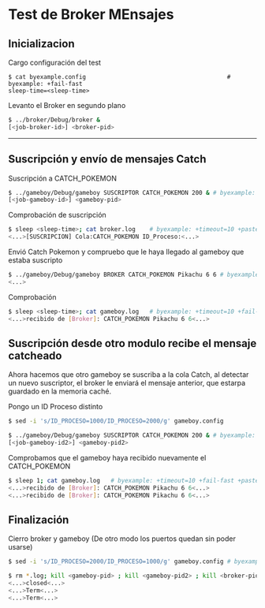 # Test de Broker MEnsajes

## Inicializacion

Cargo configuración del test

```shell
$ cat byexample.config                                        # byexample: +fail-fast
sleep-time=<sleep-time>
```

Levanto el Broker en segundo plano

```bash
$ ../broker/Debug/broker &
[<job-broker-id>] <broker-pid>
```

- - - - - - - - - - - - -

## Suscripción y envío de mensajes Catch

Suscripción a CATCH_POKEMON


```  bash
$ ../gameboy/Debug/gameboy SUSCRIPTOR CATCH_POKEMON 200 & # byexample: +timeout=100 +fail-fast +paste
[<job-gameboy-id>] <gameboy-pid>
```

Comprobación de suscripción

```bash
$ sleep <sleep-time>; cat broker.log    # byexample: +timeout=10 +paste
<...>[SUSCRIPCION] Cola:CATCH_POKEMON ID_Proceso:<...>
```

Envió Catch Pokemon y compruebo que le haya llegado al gameboy que estaba suscripto

```  bash
$ ../gameboy/Debug/gameboy BROKER CATCH_POKEMON Pikachu 6 6 # byexample: +timeout=10 +fail-fast
<...>
```

Comprobación

```bash
$ sleep <sleep-time>; cat gameboy.log   # byexample: +timeout=10 +fail-fast +paste
<...>recibido de [Broker]: CATCH_POKEMON Pikachu 6 6<...>
```

## Suscripción desde otro modulo recibe el mensaje catcheado

Ahora hacemos que otro gameboy se suscriba a la cola Catch, al detectar un nuevo suscriptor, el broker le enviará el mensaje anterior, que estarpa guardado en la memoria caché.

Pongo un ID Proceso distinto

```bash
$ sed -i 's/ID_PROCESO=1000/ID_PROCESO=2000/g' gameboy.config
```

```  bash
$ ../gameboy/Debug/gameboy SUSCRIPTOR CATCH_POKEMON 200 & # byexample: +timeout=100 +fail-fast +paste
[<job-gameboy-id2>] <gameboy-pid2>
```

Comprobamos que el gameboy haya recibido nuevamente el CATCH_POKEMON

```bash
$ sleep 1; cat gameboy.log   # byexample: +timeout=10 +fail-fast +paste
<...>recibido de [Broker]: CATCH_POKEMON Pikachu 6 6<...>
<...>recibido de [Broker]: CATCH_POKEMON Pikachu 6 6<...>
```

## Finalización

Cierro broker y gameboy (De otro modo los puertos quedan sin poder usarse)



```bash
$ sed -i 's/ID_PROCESO=2000/ID_PROCESO=1000/g' gameboy.config # byexample: -skip
```

```bash
$ rm *.log; kill <gameboy-pid> ; kill <gameboy-pid2> ; kill <broker-pid> ; sleep <sleep-time>     # byexample: +timeout=20 +norm-ws +paste -skip
<...>closed<...>
<...>Term<...>
<...>Term<...>
```
